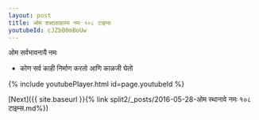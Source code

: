 ```yaml
---
layout: post
title: ओम शब्दासाहाय्य नमः १०८ टाइम्स
youtubeId: cJZbB0mBoUw
---
```

 
 
 ओम सर्वभावनायै नमः  
 
 -  कोण सर्व काही निर्माण करतो आणि काळजी घेतो 
 
  
 
  
 
 
 
 
 
 


{% include youtubePlayer.html id=page.youtubeId %}
 
[Next]({{ site.baseurl }}{% link  split2/_posts/2016-05-28-ओम स्थानावे नमः १०८ टाइम्स.md%})
 

